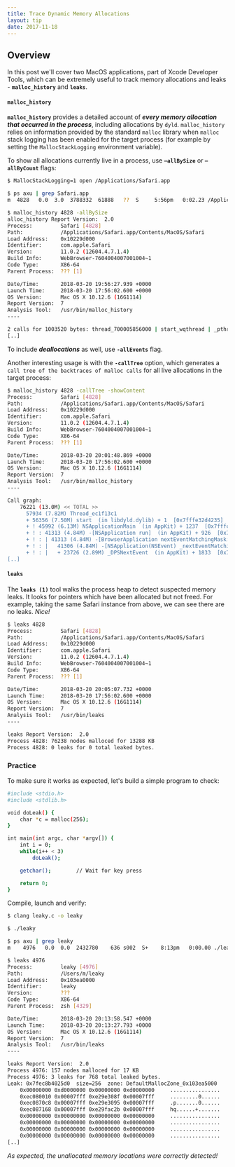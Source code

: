 ```yaml
---
title: Trace Dynamic Memory Allocations
layout: tip
date: 2017-11-18
---
```


## Overview

In this post we'll cover two MacOS applications, part of Xcode Developer Tools, which can be extremely useful to track memory allocations and leaks - **```malloc_history```** and **```leaks```**. 

#### ```malloc_history```

**```malloc_history```** provides a detailed account of __*every memory allocation that occurred in the process*__, including allocations by ```dyld```.  ```malloc_history``` relies on information provided by the standard ```malloc``` library when ```malloc``` stack logging has been enabled for the target process (for example  by setting the ```MallocStackLogging``` environment variable).


To show all allocations currently live in a process, use **```–allBySize```** or **```–allByCount```** flags:

```bash
$ MallocStackLogging=1 open /Applications/Safari.app

$ ps axu | grep Safari.app
m  4828   0.0  3.0  3788332  61888   ??  S     5:56pm   0:02.23 /Applications/Safari.app/Contents/MacOS/Safari    

$ malloc_history 4828 -allBySize
alloc_history Report Version:  2.0
Process:         Safari [4828]
Path:            /Applications/Safari.app/Contents/MacOS/Safari
Load Address:    0x10229d000
Identifier:      com.apple.Safari
Version:         11.0.2 (12604.4.7.1.4)
Build Info:      WebBrowser-7604004007001004~1
Code Type:       X86-64
Parent Process:  ??? [1]

Date/Time:       2018-03-20 19:56:27.939 +0000
Launch Time:     2018-03-20 17:56:02.600 +0000
OS Version:      Mac OS X 10.12.6 (16G1114)
Report Version:  7
Analysis Tool:   /usr/bin/malloc_history
----

2 calls for 1003520 bytes: thread_700005856000 | start_wqthread | _pthread_wqthread | _dispatch_worker_thread3 | _dispatch_root_queue_drain | _dispatch_queue_override_invoke | _dispatch_queue_invoke | _dispatch_queue_serial_drain | _dispatch_client_callout | _dispatch_call_block_and_release | __63-[ClosedTabOrWindowStateManager performDelayedLaunchOperations]_block_invoke | -[ClosedTabOrWindowStateManager _loadRecentlyClosedTabsOrWindowsFromDisk] | -[BrowserTabPersistentState initWithDictionaryRepresentation:encryptionProvider:] | -[KeychainEncryptionProvider decryptData:] | +[NSMutableData(NSMutableData) dataWithLength:] | -[NSConcreteMutableData initWithLength:]
[..]
```

To include _**deallocations**_ as well, use  **```-allEvents```** flag. 

Another interesting usage is with the **```-callTree```** option, which generates a ```call tree of the backtraces of malloc calls``` for all live allocations in the target process:

```bash
$ malloc_history 4828 -callTree -showContent
Process:         Safari [4828]
Path:            /Applications/Safari.app/Contents/MacOS/Safari
Load Address:    0x10229d000
Identifier:      com.apple.Safari
Version:         11.0.2 (12604.4.7.1.4)
Build Info:      WebBrowser-7604004007001004~1
Code Type:       X86-64
Parent Process:  ??? [1]

Date/Time:       2018-03-20 20:01:48.869 +0000
Launch Time:     2018-03-20 17:56:02.600 +0000
OS Version:      Mac OS X 10.12.6 (16G1114)
Report Version:  7
Analysis Tool:   /usr/bin/malloc_history
----

Call graph:
    76221 (13.0M) << TOTAL >>
      57934 (7.82M) Thread_ec1f13c1
      + 56356 (7.50M) start  (in libdyld.dylib) + 1  [0x7fffe32d4235]
      + ! 45992 (6.13M) NSApplicationMain  (in AppKit) + 1237  [0x7fffcb604e0e]
      + ! : 41313 (4.84M) -[NSApplication run]  (in AppKit) + 926  [0x7fffcb63a3db]
      + ! : | 41313 (4.84M) -[BrowserApplication nextEventMatchingMask:untilDate:inMode:dequeue:]  (in Safari) + 252  [0x10235c686]
      + ! : |   41306 (4.84M) -[NSApplication(NSEvent) _nextEventMatchingEventMask:untilDate:inMode:dequeue:]  (in AppKit) + 2796  [0x7fffcbdc17ee]
      + ! : |   + 23726 (2.89M) _DPSNextEvent  (in AppKit) + 1833  [0x7fffcb645d1d]
[..]
```

#### ```leaks```

The **```leaks (1)```** tool walks the process heap to detect suspected memory leaks. It looks for pointers which have been allocated but not freed. For example, taking the same Safari instance from above, we can see there are no leaks. _Nice!_

```bash
$ leaks 4828
Process:         Safari [4828]
Path:            /Applications/Safari.app/Contents/MacOS/Safari
Load Address:    0x10229d000
Identifier:      com.apple.Safari
Version:         11.0.2 (12604.4.7.1.4)
Build Info:      WebBrowser-7604004007001004~1
Code Type:       X86-64
Parent Process:  ??? [1]

Date/Time:       2018-03-20 20:05:07.732 +0000
Launch Time:     2018-03-20 17:56:02.600 +0000
OS Version:      Mac OS X 10.12.6 (16G1114)
Report Version:  7
Analysis Tool:   /usr/bin/leaks
----

leaks Report Version:  2.0
Process 4828: 76238 nodes malloced for 13288 KB
Process 4828: 0 leaks for 0 total leaked bytes.
```

### Practice 

To make sure it works as expected, let's build a simple program to check:

```bash
#include <stdio.h>
#include <stdlib.h>

void doLeak() {
    char *c = malloc(256);
}

int main(int argc, char *argv[]) {
    int i = 0;
    while(i++ < 3)
        doLeak();

    getchar();        // Wait for key press

    return 0;
}
```

Compile, launch and verify:

```bash
$ clang leaky.c -o leaky

$ ./leaky

$ ps axu | grep leaky
m    4976   0.0  0.0  2432780    636 s002  S+    8:13pm   0:00.00 ./leaky

$ leaks 4976
Process:         leaky [4976]
Path:            /Users/m/leaky
Load Address:    0x103ea0000
Identifier:      leaky
Version:         ???
Code Type:       X86-64
Parent Process:  zsh [4329]

Date/Time:       2018-03-20 20:13:58.547 +0000
Launch Time:     2018-03-20 20:13:27.793 +0000
OS Version:      Mac OS X 10.12.6 (16G1114)
Report Version:  7
Analysis Tool:   /usr/bin/leaks
----

leaks Report Version:  2.0
Process 4976: 157 nodes malloced for 17 KB
Process 4976: 3 leaks for 768 total leaked bytes.
Leak: 0x7fec8b4025d0  size=256  zone: DefaultMallocZone_0x103ea5000
	0x00000000 0xd0000000 0x00000000 0xd0000000 	................
	0xec080010 0x00007fff 0xe29e308f 0x00007fff 	.........0......
	0xec0870c8 0x00007fff 0xe29e3095 0x00007fff 	.p.......0......
	0xec087168 0x00007fff 0xe29fac2b 0x00007fff 	hq......+.......
	0x00000000 0x00000000 0x00000000 0x00000000 	................
	0x00000000 0x00000000 0x00000000 0x00000000 	................
	0x00000000 0x00000000 0x00000000 0x00000000 	................
	0x00000000 0x00000000 0x00000000 0x00000000 	................
[..]
```

_As expected, the unallocated memory locations were correctly detected!_
